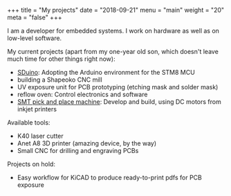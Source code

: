 +++
title = "My projects"
date = "2018-09-21"
menu = "main"
weight = "20"
meta = "false"
+++


I am a developer for embedded systems. I work on hardware as well as on
low-level software.

My current projects (apart from my one-year old son, which doesn't leave
much time for other things right now):

* [SDuino](https://github.com/tenbaht/sduino): Adopting the Arduino environment for the STM8 MCU
* building a Shapeoko CNC mill
* UV exposure unit for PCB prototyping (etching mask and solder mask)
* reflow oven: Control electronics and software
* [SMT pick and place machine](https://hackaday.io/project/158261-simple-pick-and-place-head):
  Develop and build, using DC motors from inkjet printers

Available tools:

* K40 laser cutter
* Anet A8 3D printer (amazing device, by the way)
* Small CNC for drilling and engraving PCBs

Projects on hold:

* Easy workflow for KiCAD to produce ready-to-print pdfs for PCB exposure
